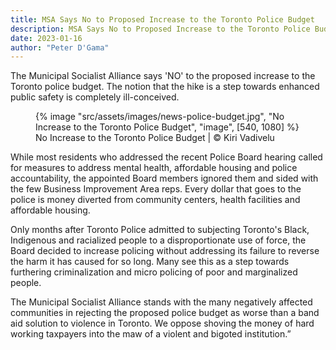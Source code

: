 ```yaml
---
title: MSA Says No to Proposed Increase to the Toronto Police Budget
description: MSA Says No to Proposed Increase to the Toronto Police Budget
date: 2023-01-16
author: "Peter D'Gama"
---
```


The Municipal Socialist Alliance says 'NO' to the proposed increase to the Toronto police budget. The notion that the hike is a step towards enhanced public safety is completely ill-conceived.

<!-- excerpt -->

<figure>
{% image "src/assets/images/news-police-budget.jpg", "No Increase to the Toronto Police Budget", "image", [540, 1080] %}
<figcaption>No Increase to the Toronto Police Budget | © Kiri Vadivelu</figcaption>
</figure>

While most residents who addressed the recent Police Board hearing called for measures to address mental health, affordable housing and police accountability, the appointed Board members ignored them and sided with the few Business Improvement Area reps. Every dollar that goes to the police is money diverted from community centers, health facilities and affordable housing.

Only months after Toronto Police admitted to subjecting Toronto's Black, Indigenous and racialized people to a disproportionate use of force, the Board decided to increase policing without addressing its failure to reverse the harm it has caused for so long. Many see this as a step towards furthering criminalization and micro policing of poor and marginalized people.

The Municipal Socialist Alliance stands with the many negatively affected communities in rejecting the proposed police budget as worse than a band aid solution to violence in Toronto. We oppose shoving the money of hard working taxpayers into the maw of a violent and bigoted institution.”
